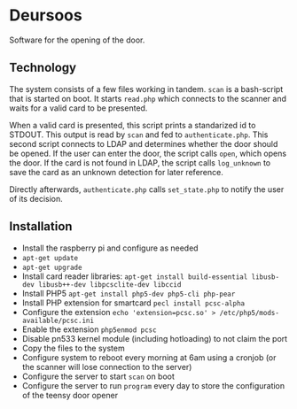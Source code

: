 # Deursoos

Software for the opening of the door.

## Technology
The system consists of a few files working in tandem. `scan` is a bash-script that is started on boot. It starts `read.php` which connects to the scanner and waits for a valid card to be presented. 

When a valid card is presented, this script prints a standarized id to STDOUT. This output is read by `scan` and fed to `authenticate.php`. This second script connects to LDAP and determines whether the door should be opened. If the user can enter the door, the script calls `open`, which opens the door. If the card is not found in LDAP, the script calls `log_unknown` to save the card as an unknown detection for later reference.

Directly afterwards, `authenticate.php` calls `set_state.php` to notify the user of its decision.   

## Installation
* Install the raspberry pi and configure as needed
* `apt-get update`
* `apt-get upgrade`
* Install card reader libraries: `apt-get install build-essential libusb-dev libusb++-dev libpcsclite-dev libccid`
* Install PHP5 `apt-get install php5-dev php5-cli php-pear`
* Install PHP extension for smartcard `pecl install pcsc-alpha`
* Configure the extension `echo 'extension=pcsc.so' > /etc/php5/mods-available/pcsc.ini`
* Enable the extension `php5enmod pcsc`
* Disable pn533 kernel module (including hotloading) to not claim the port
* Copy the files to the system
* Configure system to reboot every morning at 6am using a cronjob (or the scanner will lose connection to the server)
* Configure the server to start `scan` on boot
* Configure the server to run `program` every day to store the configuration of the teensy door opener
